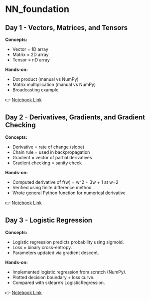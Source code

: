# NN_foundation

## Day 1 - Vectors, Matrices, and Tensors

**Concepts:**
- Vector = 1D array
- Matrix = 2D array
- Tensor = nD array

**Hands-on:**
- Dot product (manual vs NumPy)
- Matrix multiplication (manual vs NumPy)
- Broadcasting example

👉 [Notebook Link](notebooks/day1_vectors_matrices_tensors.ipynb)


## Day 2 - Derivatives, Gradients, and Gradient Checking

**Concepts:**
- Derivative = rate of change (slope)
- Chain rule = used in backpropagation
- Gradient = vector of partial derivatives
- Gradient checking = sanity check

**Hands-on:**
- Computed derivative of f(w) = w^2 + 3w + 1 at w=2
- Verified using finite difference method
- Wrote general Python function for numerical derivative

👉 [Notebook Link](notebooks/calculus_for_learning.ipynb)

## Day 3 - Logistic Regression

**Concepts:**
- Logistic regression predicts probability using sigmoid.
- Loss = binary cross-entropy.
- Parameters updated via gradient descent.

**Hands-on:**
- Implemented logistic regression from scratch (NumPy).
- Plotted decision boundary + loss curve.
- Compared with sklearn’s LogisticRegression.

👉 [Notebook Link](notebooks/LossFunction_LogisticRegression.ipynb)
